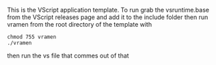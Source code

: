 This is the VScript application template. To run grab the vsruntime.base from the VScript releases page and add it to the include folder then run vramen from the root directory of the template with
```
chmod 755 vramen
./vramen
```
then run the vs file that commes out of that
